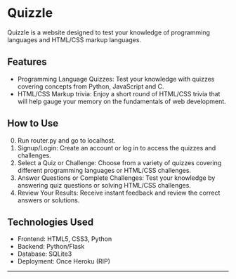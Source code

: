 # Quizzle

Quizzle is a website designed to test your knowledge of programming languages and HTML/CSS markup languages.
## Features

- Programming Language Quizzes: Test your knowledge with quizzes covering concepts from Python, JavaScript and C.
- HTML/CSS Markup trivia: Enjoy a short round of HTML/CSS trivia that will help gauge your memory on the fundamentals of web development.

## How to Use
0. Run router.py and go to localhost.
1. Signup/Login: Create an account or log in to access the quizzes and challenges.
2. Select a Quiz or Challenge: Choose from a variety of quizzes covering different programming languages or HTML/CSS challenges.
3. Answer Questions or Complete Challenges: Test your knowledge by answering quiz questions or solving HTML/CSS challenges.
4. Review Your Results: Receive instant feedback and review the correct answers or solutions.

## Technologies Used

- Frontend: HTML5, CSS3, Python
- Backend: Python/Flask
- Database: SQLite3
- Deployment: Once Heroku (RIP)

---

